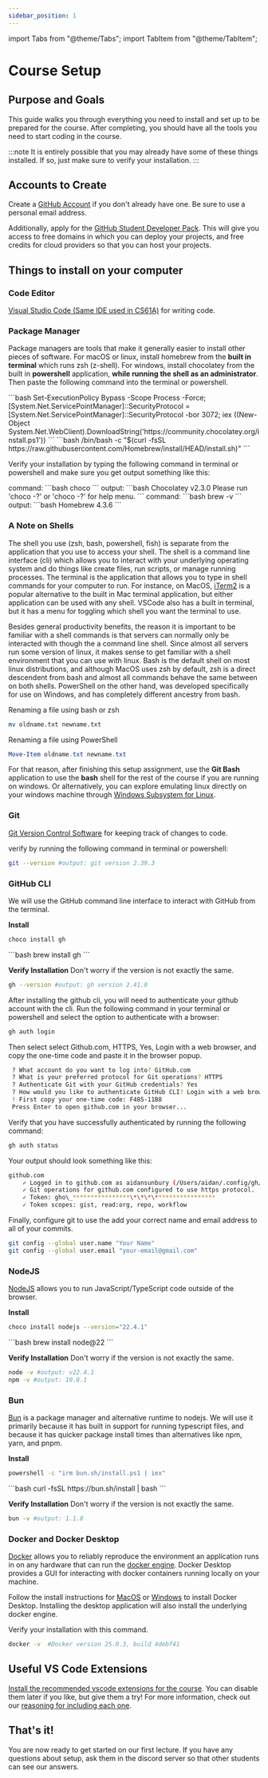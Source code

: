 ```yaml
---
sidebar_position: 1
---
```


import Tabs from "@theme/Tabs";
import TabItem from "@theme/TabItem";

# Course Setup

## Purpose and Goals

This guide walks you through everything you need to install and set up to be prepared for the course. After completing, you should have all the tools you need to start coding in the course.

:::note
It is entirely possible that you may already have some of these things installed. If so, just make sure to verify your installation.
:::

## Accounts to Create

Create a [GitHub Account](https://github.com/) if you don't already have one. Be sure to use a personal email address.

Additionally, apply for the [GitHub Student Developer Pack](https://education.github.com/discount_requests/application). This will give you access to free domains in which you can deploy your projects, and free credits for cloud providers so that you can host your projects.

## Things to install on your computer

### Code Editor

[Visual Studio Code (Same IDE used in CS61A)](https://code.visualstudio.com/download) for writing code.

### Package Manager

Package managers are tools that make it generally easier to install other pieces of software. For macOS or linux, install homebrew from the **built in terminal** which runs zsh (z-shell). For windows, install chocolatey from the built in **powershell** application, **while running the shell as an administrator**. Then paste the following command into the terminal or powershell.

<Tabs>
  <TabItem value="Windows" label="Windows" default>
    ```bash 
    Set-ExecutionPolicy Bypass -Scope Process -Force; [System.Net.ServicePointManager]::SecurityProtocol = [System.Net.ServicePointManager]::SecurityProtocol -bor 3072; iex ((New-Object System.Net.WebClient).DownloadString('https://community.chocolatey.org/install.ps1'))
    ```
  </TabItem>
  <TabItem value="Mac/Linux" label="Mac/Linux">
    ```bash 
    /bin/bash -c "$(curl -fsSL https://raw.githubusercontent.com/Homebrew/install/HEAD/install.sh)"
    ```
  </TabItem>
</Tabs>

Verify your installation by typing the following command in terminal or powershell and make sure you get output something like this:

<Tabs>
  <TabItem value="Windows" label="Windows" default>
    command:
    ```bash 
    choco
    ```
    output:
    ```bash
    Chocolatey v2.3.0
    Please run 'choco -?' or 'choco <command> -?' for help menu.
    ```
  </TabItem>
  <TabItem value="Mac/Linux" label="Mac/Linux">
    command:
    ```bash 
    brew -v
    ```
    output:
    ```bash
    Homebrew 4.3.6
    ```
  </TabItem>
</Tabs>

### A Note on Shells
The shell you use (zsh, bash, powershell, fish) is separate from the application that you use to access your shell. The shell is a command line interface (cli) which allows you to interact with your underlying operating system and do things like create files, run scripts, or manage running processes. The terminal is the application that allows you to type in shell commands for your computer to run. For instance, on MacOS, [iTerm2](https://iterm2.com/) is a popular alternative to the built in Mac terminal application, but either application can be used with any shell. VSCode also has a built in terminal, but it has a menu for toggling which shell you want the terminal to use.

Besides general productivity benefits, the reason it is important to be familiar with a shell commands is that servers can normally only be interacted with though the a command line shell. Since almost all servers run some version of linux, it makes sense to get familiar with a shell environment that you can use with linux. Bash is the default shell on most linux distributions, and although MacOS uses zsh by default, zsh is a direct descendent from bash and almost all commands behave the same between on both shells. PowerShell on the other hand, was developed specifically for use on Windows, and has completely different ancestry from bash.

Renaming a file using bash or zsh
```bash 
mv oldname.txt newname.txt
```

Renaming a file using PowerShell
```powershell
Move-Item oldname.txt newname.txt
```

For that reason, after finishing this setup assignment, use the **Git Bash** application to use the **bash** shell for the rest of the course if you are running on windows. Or alternatively, you can explore emulating linux directly on your windows machine through [Windows Subsystem for Linux](https://learn.microsoft.com/en-us/windows/wsl/about). 


### Git

[Git Version Control Software](https://git-scm.com/downloads) for keeping track of changes to code.

verify by running the following command in terminal or powershell:

```bash
git --version #output: git version 2.39.3
```

### GitHub CLI

We will use the GitHub command line interface to interact with GitHub from the terminal.

**Install**
<Tabs>
<TabItem value="Windows" label="Windows" default>

```bash
choco install gh
```

</TabItem>
<TabItem value="Mac/Linux" label="Mac/Linux">
```bash
brew install gh
```
</TabItem>
</Tabs>

**Verify Installation**
Don't worry if the version is not exactly the same.

```bash
gh --version #output: gh version 2.41.0
```

After installing the github cli, you will need to authenticate your github account with the cli. Run the following command in your terminal or powershell and select the option to authenticate with a browser:

```bash
gh auth login
```

Then select select Github.com, HTTPS, Yes, Login with a web browser, and copy the one-time code and paste it in the browser popup.

```bash
 ? What account do you want to log into? GitHub.com
 ? What is your preferred protocol for Git operations? HTTPS
 ? Authenticate Git with your GitHub credentials? Yes
 ? How would you like to authenticate GitHub CLI? Login with a web browser
 ! First copy your one-time code: F485-11B8
 Press Enter to open github.com in your browser...
```

Verify that you have successfully authenticated by running the following command:

```bash
gh auth status
```

Your output should look something like this:

```bash
github.com
    ✓ Logged in to github.com as aidansunbury (/Users/aidan/.config/gh/hosts.yml)
    ✓ Git operations for github.com configured to use https protocol.
    ✓ Token: gho\_****************\*\*\*\*****************
    ✓ Token scopes: gist, read:org, repo, workflow
```

Finally, configure git to use the add your correct name and email address to all of your commits.

```bash
git config --global user.name "Your Name"
git config --global user.email "your-email@gmail.com"
```

### NodeJS

[NodeJS](https://nodejs.org/en/download) allows you to run JavaScript/TypeScript code outside of the browser.

**Install**
<Tabs>
<TabItem value="Windows" label="Windows" default>

```bash
choco install nodejs --version="22.4.1"
```

</TabItem>
<TabItem value="Mac/Linux" label="Mac/Linux">
```bash
brew install node@22
```
</TabItem>
</Tabs>

**Verify Installation**
Don't worry if the version is not exactly the same.

```bash
node -v #output: v22.4.1
npm -v #output: 10.8.1
```

### Bun

[Bun](https://bun.sh/) is a package manager and alternative runtime to nodejs. We will use it primarily because it has built in support for running typescript files, and because it has quicker package install times than alternatives like npm, yarn, and pnpm.

**Install**
<Tabs>
<TabItem value="Windows" label="Windows" default>

```bash
powershell -c "irm bun.sh/install.ps1 | iex"
```

</TabItem>
<TabItem value="Mac/Linux" label="Mac/Linux">
```bash 
curl -fsSL https://bun.sh/install | bash
```
</TabItem>
</Tabs>

**Verify Installation**
Don't worry if the version is not exactly the same.

```bash
bun -v #output: 1.1.8
```

### Docker and Docker Desktop
[Docker](https://www.docker.com/) allows you to reliably reproduce the environment an application runs in on any hardware that can run the [docker engine](https://docs.docker.com/engine/). Docker Desktop provides a GUI for interacting with docker containers running locally on your machine.

Follow the install instructions for [MacOS](https://docs.docker.com/desktop/install/mac-install/) or [Windows](https://docs.docker.com/desktop/install/windows-install/) to install Docker Desktop. Installing the desktop application will also install the underlying docker engine.

Verify your installation with this command.
```bash
docker -v  #Docker version 25.0.3, build 4debf41
```

## Useful VS Code Extensions

[Install the recommended vscode extensions for the course](https://marketplace.visualstudio.com/items?itemName=CodifyBerkeley.codify-extensions). You can disable them later if you like, but give them a try! For more information, check out our [reasoning for including each one](./Bonus/extensions.mdx).

## That's it!

You are now ready to get started on our first lecture. If you have any questions about setup, ask them in the discord server so that other students can see our answers.
